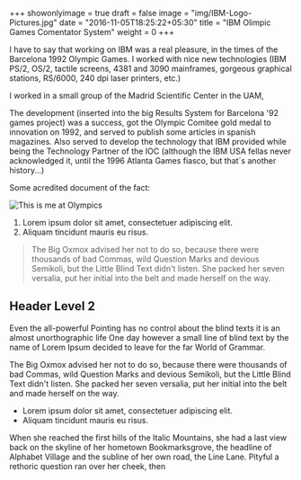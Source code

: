 +++
showonlyimage = true
draft = false
image = "img/IBM-Logo-Pictures.jpg"
date = "2016-11-05T18:25:22+05:30"
title = "IBM Olimpic Games Comentator System"
weight = 0
+++

I have to say that working on IBM was a real pleasure, in the times of the Barcelona 1992 Olympic Games. I worked with nice new technologies (IBM PS/2, OS/2, tactile screens, 4381 and 3090 mainframes, gorgeous graphical stations, RS/6000, 240 dpi laser printers, etc.) 

I worked in a small group of the Madrid Scientific Center in the UAM, 
<!--more-->

The development (inserted into the big Results System for Barcelona '92 games project) was a success, got the Olympic Comitee gold medal to innovation on 1992, and served to publish some articles in spanish magazines. Also served to develop the technology that IBM provided while being the Technology Partner of the IOC (although the IBM USA fellas never acknowledged it, until the 1996 Atlanta Games fiasco, but that´s another history...)  

Some acredited document of the fact:

![This is me at Olympics][1]


1. Lorem ipsum dolor sit amet, consectetuer adipiscing elit.
2. Aliquam tincidunt mauris eu risus.

> The Big Oxmox advised her not to do so, because there were thousands of bad Commas, wild Question Marks and devious Semikoli, but the Little Blind Text didn't listen. She packed her seven versalia, put her initial into the belt and made herself on the way.

## Header Level 2

Even the all-powerful Pointing has no control about the blind texts it is an almost unorthographic life One day however a small line of blind text by the name of Lorem Ipsum decided to leave for the far World of Grammar.

The Big Oxmox advised her not to do so, because there were thousands of bad Commas, wild Question Marks and devious Semikoli, but the Little Blind Text didn't listen. She packed her seven versalia, put her initial into the belt and made herself on the way.

* Lorem ipsum dolor sit amet, consectetuer adipiscing elit.
* Aliquam tincidunt mauris eu risus.

When she reached the first hills of the Italic Mountains, she had a last view back on the skyline of her hometown Bookmarksgrove, the headline of Alphabet Village and the subline of her own road, the Line Lane. Pityful a rethoric question ran over her cheek, then  


[1]: /img/B92-jpc-picornell-04.jpg